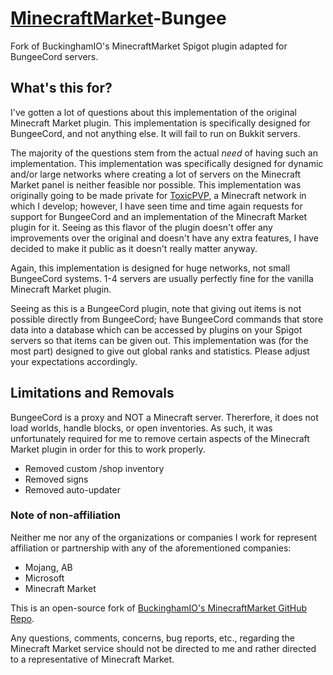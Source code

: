 # [MinecraftMarket](https://www.minecraftmarket.co.uk)-Bungee
Fork of BuckinghamIO's MinecraftMarket Spigot plugin adapted for BungeeCord servers.

## What's this for? ##
I've gotten a lot of questions about this implementation of the original Minecraft Market plugin. This implementation is specifically designed for BungeeCord, and not anything else. It will fail to run on Bukkit servers.

The majority of the questions stem from the actual _need_ of having such an implementation. This implementation was specifically designed for dynamic and/or large networks where creating a lot of servers on the Minecraft Market panel is neither feasible nor possible. This implementation was originally going to be made private for [ToxicPVP](https://www.toxicpvp.net), a Minecraft network in which I develop; however, I have seen time and time again requests for support for BungeeCord and an implementation of the Minecraft Market plugin for it. Seeing as this flavor of the plugin doesn't offer any improvements over the original and doesn't have any extra features, I have decided to make it public as it doesn't really matter anyway.

Again, this implementation is designed for huge networks, not small BungeeCord systems. 1-4 servers are usually perfectly fine for the vanilla Minecraft Market plugin.

Seeing as this is a BungeeCord plugin, note that giving out items is not possible directly from BungeeCord; have BungeeCord commands that store data into a database which can be accessed by plugins on your Spigot servers so that items can be given out. This implementation was (for the most part) designed to give out global ranks and statistics. Please adjust your expectations accordingly.

## Limitations and Removals ##
BungeeCord is a proxy and NOT a Minecraft server. Thererfore, it does not load worlds, handle blocks, or open inventories. As such, it was unfortunately required for me to remove certain aspects of the Minecraft Market plugin in order for this to work properly.
- Removed custom /shop inventory
- Removed signs
- Removed auto-updater

### Note of non-affiliation ###
Neither me nor any of the organizations or companies I work for represent affiliation or partnership with any of the aforementioned companies:
- Mojang, AB
- Microsoft
- Minecraft Market

This is an open-source fork of [BuckinghamIO's MinecraftMarket GitHub Repo](https://github.com/BuckinghamIO/MinecraftMarket-Plugin).

Any questions, comments, concerns, bug reports, etc., regarding the Minecraft Market service should not be directed to me and rather directed to a representative of Minecraft Market.
